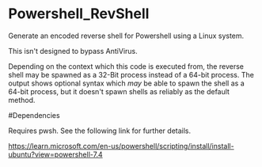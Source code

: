 # Powershell_RevShell
Generate an encoded reverse shell for Powershell using a Linux system.

This isn't designed to bypass AntiVirus.

Depending on the context which this code is executed from, the reverse shell may be spawned as a 32-Bit process instead of a 64-bit process. The output shows optional syntax which *may* be able to spawn the shell as a 64-bit process, but it doesn't spawn shells as reliably as the default method. 

#Dependencies

Requires pwsh. See the following link for further details.

https://learn.microsoft.com/en-us/powershell/scripting/install/install-ubuntu?view=powershell-7.4
